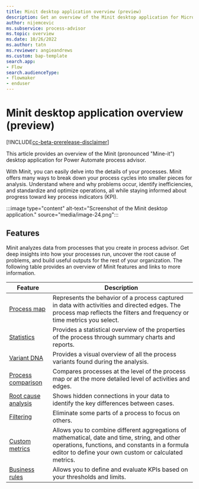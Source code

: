```yaml
---
title: Minit desktop application overview (preview)
description: Get an overview of the Minit desktop application for Microsoft Power Automate process advisor.
author: nijemcevic
ms.subservice: process-advisor
ms.topic: overview
ms.date: 10/26/2022
ms.author: tatn
ms.reviewer: angieandrews
ms.custom: bap-template
search.app:
- Flow
search.audienceType:
- flowmaker
- enduser
---
```


# Minit desktop application overview (preview)

[!INCLUDE[cc-beta-prerelease-disclaimer](../includes/cc-beta-prerelease-disclaimer.md)]

This article provides an overview of the Minit (pronounced "Mine-it") desktop application for Power Automate process advisor.

With Minit, you can easily delve into the details of your processes. Minit offers many ways to break down your process cycles into smaller pieces for analysis. Understand where and why problems occur, identify inefficiencies, and standardize and optimize operations, all while staying informed about progress toward key process indicators (KPI).

:::image type="content" alt-text="Screenshot of the Minit desktop application." source="media/image-24.png":::

## Features

Minit analyzes data from processes that you create in process advisor. Get deep insights into how your processes run, uncover the root cause of problems, and build useful outputs for the rest of your organization. The following table provides an overview of Minit features and links to more information.

| Feature  |Description |
|---------|---------|
| [Process map](process-map.md) | Represents the behavior of a process captured in data with activities and directed edges. The process map reflects the filters and frequency or time metrics you select. |
| [Statistics](statistics.md) | Provides a statistical overview of the properties of the process through summary charts and reports. |
| [Variant DNA](variants.md) | Provides a visual overview of all the process variants found during the analysis. |
| [Process comparison](process-compare-compliance.md) | Compares processes at the level of the process map or at the more detailed level of activities and edges. |
| [Root cause analysis](root-cause-analysis.md) | Shows hidden connections in your data to identify the key differences between cases. |
| [Filtering](filtering.md) | Eliminate some parts of a process to focus on others. |
| [Custom metrics](custom-metrics.md) | Allows you to combine different aggregations of mathematical, date and time, string, and other operations, functions, and constants in a formula editor to define your own custom or calculated metrics. |
| [Business rules](business-rules.md) | Allows you to define and evaluate KPIs based on your thresholds and limits. |
